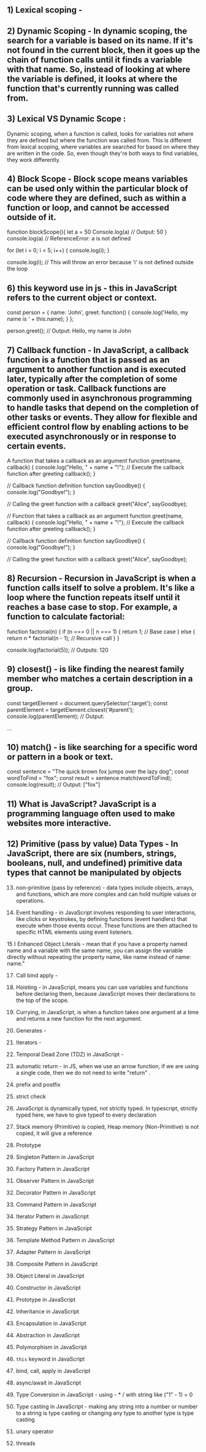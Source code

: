 ## 1) Lexical scoping - 


## 2) Dynamic Scoping - In dynamic scoping, the search for a variable is based on its name. If it's not found in the current block, then it goes up the chain of function calls until it finds a variable with that name. So, instead of looking at where the variable is defined, it looks at where the function that's currently running was called from.


## 3) Lexical VS Dynamic Scope :

   Dynamic scoping, when a function is called, looks for variables not where they are defined but where the function was called from. This is different from lexical scoping, where variables are searched for based on where they are written in the code. So, even though they're both ways to find variables, they work differently.


## 4) Block Scope - Block scope means variables can be used only within the particular block of code where they are defined, such as within a function or loop, and cannot be accessed outside of it.

function blockScope(){
    let a = 50 
    Console.log(a) //  Output: 50
}
console.log(a)  // ReferenceError: a is not defined

for (let i = 0; i < 5; i++) {
  console.log(i);
}

console.log(i); // This will throw an error because 'i' is not defined outside the loop

 


## 6) this keyword use in js  -  this in JavaScript refers to the current object or context. 

const person = {
  name: 'John',
  greet: function() {
    console.log('Hello, my name is ' + this.name);
  }
};

person.greet(); // Output: Hello, my name is John

## 7) Callback function - In JavaScript, a callback function is a function that is passed as an argument to another function and is executed later, typically after the completion of some operation or task. Callback functions are commonly used in asynchronous programming to handle tasks that depend on the completion of other tasks or events. They allow for flexible and efficient control flow by enabling actions to be executed asynchronously or in response to certain events.

A function that takes a callback as an argument
function greet(name, callback) {
  console.log("Hello, " + name + "!");
  // Execute the callback function after greeting
  callback();
}

// Callback function definition
function sayGoodbye() {
  console.log("Goodbye!");
}

// Calling the greet function with a callback
greet("Alice", sayGoodbye);

// Function that takes a callback as an argument
function greet(name, callback) {
  console.log("Hello, " + name + "!");
  // Execute the callback function after greeting
  callback();
}

// Callback function definition
function sayGoodbye() {
  console.log("Goodbye!");
}

// Calling the greet function with a callback
greet("Alice", sayGoodbye);


## 8) Recursion - Recursion in JavaScript is when a function calls itself to solve a problem. It's like a loop where the function repeats itself until it reaches a base case to stop. For example, a function to calculate factorial:

function factorial(n) {
  if (n === 0 || n === 1) {
    return 1; // Base case
  } else {
    return n * factorial(n - 1); // Recursive call
  }
}

console.log(factorial(5)); // Outputs: 120




## 9) closest() - is like finding the nearest family member who matches a certain description in a group.
const targetElement = document.querySelector('.target');
const parentElement = targetElement.closest('#parent');
console.log(parentElement); // Output: <div id="parent">...</div>


## 10) match()  - is like searching for a specific word or pattern in a book or text.
const sentence = "The quick brown fox jumps over the lazy dog";
const wordToFind = "fox";
const result = sentence.match(wordToFind);
console.log(result); // Output: ["fox"]



## 11) What is JavaScript? JavaScript is a programming language often used to make websites more interactive.



## 12) Primitive (pass by value)  Data Types - In JavaScript, there are six (numbers, strings, booleans, null, and undefined) primitive data types that cannot be manipulated by objects



13) non-primitive (pass by reference) - data types include objects, arrays, and functions, which are more complex and can hold multiple values or operations.



14) Event handling - in JavaScript involves responding to user interactions, like clicks or keystrokes, by defining functions (event handlers) that execute when those events occur. These functions are then attached to specific HTML elements using event listeners.



15 ) Enhanced Object Literals - mean that if you have a property named name and a variable with the same name, you can assign the variable directly without repeating the property name, like name instead of name: name."



17) Call bind apply - 


18) Hoisting -  in JavaScript, means you can use variables and functions before declaring them, because JavaScript moves their declarations to the top of the scope.


19) Currying, in JavaScript, is when a function takes one argument at a time and returns a new function for the next argument.

20) Generates - 

21) Iterators -

22) Temporal Dead Zone (TDZ) in JavaScript - 

23) automatic return - in JS, when we use an arrow function, if we are using a  single code, then we do not need to write "return" .

24) prefix and postfix

25) strict check

26) JavaScript is dynamically typed, not strictly typed. In typescript, strictly typed here, we have to give typeof to every declaration

27) Stack memory (Primitive) is copied, Heap memory (Non-Primitive) is not copied, it will give a reference

30) Prototype 

31) Singleton Pattern in JavaScript
32) Factory Pattern in JavaScript
33) Observer Pattern in JavaScript
34) Decorator Pattern in JavaScript
35) Command Pattern in JavaScript
36) Iterator Pattern in JavaScript
37) Strategy Pattern in JavaScript
38) Template Method Pattern in JavaScript
39) Adapter Pattern in JavaScript
40) Composite Pattern in JavaScript

41) Object Literal in JavaScript
42) Constructor in JavaScript
43) Prototype in JavaScript
44) Inheritance in JavaScript
45) Encapsulation in JavaScript
46) Abstraction in JavaScript
47) Polymorphism in JavaScript
48) `this` keyword in JavaScript
49) bind, call, apply in JavaScript
50) async/await in JavaScript
51) Type Conversion in JavaScript - using - * / with string like ("1" - 1) = 0
52) Type casting in JavaScript - making any string into a number or number to a string is type casting or changing any type to another type is type casting

53) unary operator
54) threads
